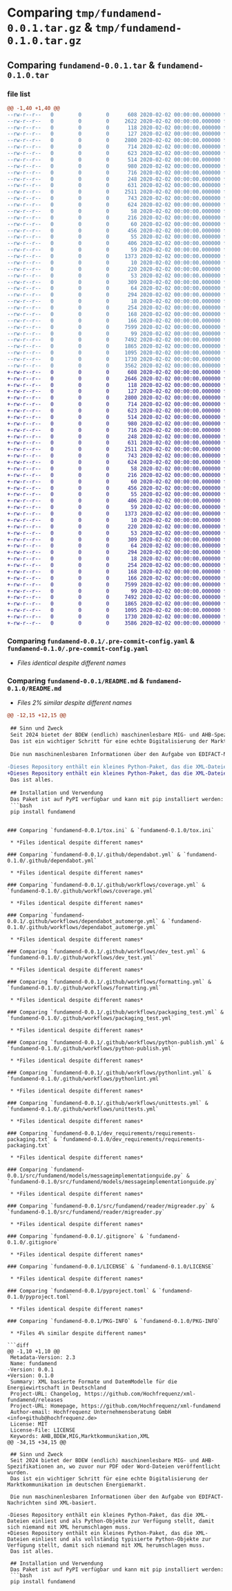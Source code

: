 # Comparing `tmp/fundamend-0.0.1.tar.gz` & `tmp/fundamend-0.1.0.tar.gz`

## Comparing `fundamend-0.0.1.tar` & `fundamend-0.1.0.tar`

### file list

```diff
@@ -1,40 +1,40 @@
--rw-r--r--   0        0        0      608 2020-02-02 00:00:00.000000 fundamend-0.0.1/.pre-commit-config.yaml
--rw-r--r--   0        0        0     2622 2020-02-02 00:00:00.000000 fundamend-0.0.1/README.md
--rw-r--r--   0        0        0      118 2020-02-02 00:00:00.000000 fundamend-0.0.1/domain-specific-terms.txt
--rw-r--r--   0        0        0      127 2020-02-02 00:00:00.000000 fundamend-0.0.1/requirements.txt
--rw-r--r--   0        0        0     2800 2020-02-02 00:00:00.000000 fundamend-0.0.1/tox.ini
--rw-r--r--   0        0        0      714 2020-02-02 00:00:00.000000 fundamend-0.0.1/.github/dependabot.yml
--rw-r--r--   0        0        0      623 2020-02-02 00:00:00.000000 fundamend-0.0.1/.github/workflows/coverage.yml
--rw-r--r--   0        0        0      514 2020-02-02 00:00:00.000000 fundamend-0.0.1/.github/workflows/dependabot_automerge.yml
--rw-r--r--   0        0        0      980 2020-02-02 00:00:00.000000 fundamend-0.0.1/.github/workflows/dev_test.yml
--rw-r--r--   0        0        0      716 2020-02-02 00:00:00.000000 fundamend-0.0.1/.github/workflows/formatting.yml
--rw-r--r--   0        0        0      248 2020-02-02 00:00:00.000000 fundamend-0.0.1/.github/workflows/no_byte_order_mark.yml
--rw-r--r--   0        0        0      631 2020-02-02 00:00:00.000000 fundamend-0.0.1/.github/workflows/packaging_test.yml
--rw-r--r--   0        0        0     2511 2020-02-02 00:00:00.000000 fundamend-0.0.1/.github/workflows/python-publish.yml
--rw-r--r--   0        0        0      743 2020-02-02 00:00:00.000000 fundamend-0.0.1/.github/workflows/pythonlint.yml
--rw-r--r--   0        0        0      624 2020-02-02 00:00:00.000000 fundamend-0.0.1/.github/workflows/unittests.yml
--rw-r--r--   0        0        0       58 2020-02-02 00:00:00.000000 fundamend-0.0.1/dev_requirements/requirements-coverage.in
--rw-r--r--   0        0        0      216 2020-02-02 00:00:00.000000 fundamend-0.0.1/dev_requirements/requirements-coverage.txt
--rw-r--r--   0        0        0       60 2020-02-02 00:00:00.000000 fundamend-0.0.1/dev_requirements/requirements-formatting.in
--rw-r--r--   0        0        0      456 2020-02-02 00:00:00.000000 fundamend-0.0.1/dev_requirements/requirements-formatting.txt
--rw-r--r--   0        0        0       55 2020-02-02 00:00:00.000000 fundamend-0.0.1/dev_requirements/requirements-linting.in
--rw-r--r--   0        0        0      406 2020-02-02 00:00:00.000000 fundamend-0.0.1/dev_requirements/requirements-linting.txt
--rw-r--r--   0        0        0       59 2020-02-02 00:00:00.000000 fundamend-0.0.1/dev_requirements/requirements-packaging.in
--rw-r--r--   0        0        0     1373 2020-02-02 00:00:00.000000 fundamend-0.0.1/dev_requirements/requirements-packaging.txt
--rw-r--r--   0        0        0       10 2020-02-02 00:00:00.000000 fundamend-0.0.1/dev_requirements/requirements-spell_check.in
--rw-r--r--   0        0        0      220 2020-02-02 00:00:00.000000 fundamend-0.0.1/dev_requirements/requirements-spell_check.txt
--rw-r--r--   0        0        0       53 2020-02-02 00:00:00.000000 fundamend-0.0.1/dev_requirements/requirements-tests.in
--rw-r--r--   0        0        0      309 2020-02-02 00:00:00.000000 fundamend-0.0.1/dev_requirements/requirements-tests.txt
--rw-r--r--   0        0        0       64 2020-02-02 00:00:00.000000 fundamend-0.0.1/dev_requirements/requirements-type_check.in
--rw-r--r--   0        0        0      294 2020-02-02 00:00:00.000000 fundamend-0.0.1/dev_requirements/requirements-type_check.txt
--rw-r--r--   0        0        0       18 2020-02-02 00:00:00.000000 fundamend-0.0.1/src/_fundamend_version.py
--rw-r--r--   0        0        0      254 2020-02-02 00:00:00.000000 fundamend-0.0.1/src/fundamend/__init__.py
--rw-r--r--   0        0        0      168 2020-02-02 00:00:00.000000 fundamend-0.0.1/src/fundamend/py.typed
--rw-r--r--   0        0        0      166 2020-02-02 00:00:00.000000 fundamend-0.0.1/src/fundamend/models/__init__.py
--rw-r--r--   0        0        0     7599 2020-02-02 00:00:00.000000 fundamend-0.0.1/src/fundamend/models/messageimplementationguide.py
--rw-r--r--   0        0        0       99 2020-02-02 00:00:00.000000 fundamend-0.0.1/src/fundamend/reader/__init__.py
--rw-r--r--   0        0        0     7492 2020-02-02 00:00:00.000000 fundamend-0.0.1/src/fundamend/reader/migreader.py
--rw-r--r--   0        0        0     1865 2020-02-02 00:00:00.000000 fundamend-0.0.1/.gitignore
--rw-r--r--   0        0        0     1095 2020-02-02 00:00:00.000000 fundamend-0.0.1/LICENSE
--rw-r--r--   0        0        0     1730 2020-02-02 00:00:00.000000 fundamend-0.0.1/pyproject.toml
--rw-r--r--   0        0        0     3562 2020-02-02 00:00:00.000000 fundamend-0.0.1/PKG-INFO
+-rw-r--r--   0        0        0      608 2020-02-02 00:00:00.000000 fundamend-0.1.0/.pre-commit-config.yaml
+-rw-r--r--   0        0        0     2646 2020-02-02 00:00:00.000000 fundamend-0.1.0/README.md
+-rw-r--r--   0        0        0      118 2020-02-02 00:00:00.000000 fundamend-0.1.0/domain-specific-terms.txt
+-rw-r--r--   0        0        0      127 2020-02-02 00:00:00.000000 fundamend-0.1.0/requirements.txt
+-rw-r--r--   0        0        0     2800 2020-02-02 00:00:00.000000 fundamend-0.1.0/tox.ini
+-rw-r--r--   0        0        0      714 2020-02-02 00:00:00.000000 fundamend-0.1.0/.github/dependabot.yml
+-rw-r--r--   0        0        0      623 2020-02-02 00:00:00.000000 fundamend-0.1.0/.github/workflows/coverage.yml
+-rw-r--r--   0        0        0      514 2020-02-02 00:00:00.000000 fundamend-0.1.0/.github/workflows/dependabot_automerge.yml
+-rw-r--r--   0        0        0      980 2020-02-02 00:00:00.000000 fundamend-0.1.0/.github/workflows/dev_test.yml
+-rw-r--r--   0        0        0      716 2020-02-02 00:00:00.000000 fundamend-0.1.0/.github/workflows/formatting.yml
+-rw-r--r--   0        0        0      248 2020-02-02 00:00:00.000000 fundamend-0.1.0/.github/workflows/no_byte_order_mark.yml
+-rw-r--r--   0        0        0      631 2020-02-02 00:00:00.000000 fundamend-0.1.0/.github/workflows/packaging_test.yml
+-rw-r--r--   0        0        0     2511 2020-02-02 00:00:00.000000 fundamend-0.1.0/.github/workflows/python-publish.yml
+-rw-r--r--   0        0        0      743 2020-02-02 00:00:00.000000 fundamend-0.1.0/.github/workflows/pythonlint.yml
+-rw-r--r--   0        0        0      624 2020-02-02 00:00:00.000000 fundamend-0.1.0/.github/workflows/unittests.yml
+-rw-r--r--   0        0        0       58 2020-02-02 00:00:00.000000 fundamend-0.1.0/dev_requirements/requirements-coverage.in
+-rw-r--r--   0        0        0      216 2020-02-02 00:00:00.000000 fundamend-0.1.0/dev_requirements/requirements-coverage.txt
+-rw-r--r--   0        0        0       60 2020-02-02 00:00:00.000000 fundamend-0.1.0/dev_requirements/requirements-formatting.in
+-rw-r--r--   0        0        0      456 2020-02-02 00:00:00.000000 fundamend-0.1.0/dev_requirements/requirements-formatting.txt
+-rw-r--r--   0        0        0       55 2020-02-02 00:00:00.000000 fundamend-0.1.0/dev_requirements/requirements-linting.in
+-rw-r--r--   0        0        0      406 2020-02-02 00:00:00.000000 fundamend-0.1.0/dev_requirements/requirements-linting.txt
+-rw-r--r--   0        0        0       59 2020-02-02 00:00:00.000000 fundamend-0.1.0/dev_requirements/requirements-packaging.in
+-rw-r--r--   0        0        0     1373 2020-02-02 00:00:00.000000 fundamend-0.1.0/dev_requirements/requirements-packaging.txt
+-rw-r--r--   0        0        0       10 2020-02-02 00:00:00.000000 fundamend-0.1.0/dev_requirements/requirements-spell_check.in
+-rw-r--r--   0        0        0      220 2020-02-02 00:00:00.000000 fundamend-0.1.0/dev_requirements/requirements-spell_check.txt
+-rw-r--r--   0        0        0       53 2020-02-02 00:00:00.000000 fundamend-0.1.0/dev_requirements/requirements-tests.in
+-rw-r--r--   0        0        0      309 2020-02-02 00:00:00.000000 fundamend-0.1.0/dev_requirements/requirements-tests.txt
+-rw-r--r--   0        0        0       64 2020-02-02 00:00:00.000000 fundamend-0.1.0/dev_requirements/requirements-type_check.in
+-rw-r--r--   0        0        0      294 2020-02-02 00:00:00.000000 fundamend-0.1.0/dev_requirements/requirements-type_check.txt
+-rw-r--r--   0        0        0       18 2020-02-02 00:00:00.000000 fundamend-0.1.0/src/_fundamend_version.py
+-rw-r--r--   0        0        0      254 2020-02-02 00:00:00.000000 fundamend-0.1.0/src/fundamend/__init__.py
+-rw-r--r--   0        0        0      168 2020-02-02 00:00:00.000000 fundamend-0.1.0/src/fundamend/py.typed
+-rw-r--r--   0        0        0      166 2020-02-02 00:00:00.000000 fundamend-0.1.0/src/fundamend/models/__init__.py
+-rw-r--r--   0        0        0     7599 2020-02-02 00:00:00.000000 fundamend-0.1.0/src/fundamend/models/messageimplementationguide.py
+-rw-r--r--   0        0        0       99 2020-02-02 00:00:00.000000 fundamend-0.1.0/src/fundamend/reader/__init__.py
+-rw-r--r--   0        0        0     7492 2020-02-02 00:00:00.000000 fundamend-0.1.0/src/fundamend/reader/migreader.py
+-rw-r--r--   0        0        0     1865 2020-02-02 00:00:00.000000 fundamend-0.1.0/.gitignore
+-rw-r--r--   0        0        0     1095 2020-02-02 00:00:00.000000 fundamend-0.1.0/LICENSE
+-rw-r--r--   0        0        0     1730 2020-02-02 00:00:00.000000 fundamend-0.1.0/pyproject.toml
+-rw-r--r--   0        0        0     3586 2020-02-02 00:00:00.000000 fundamend-0.1.0/PKG-INFO
```

### Comparing `fundamend-0.0.1/.pre-commit-config.yaml` & `fundamend-0.1.0/.pre-commit-config.yaml`

 * *Files identical despite different names*

### Comparing `fundamend-0.0.1/README.md` & `fundamend-0.1.0/README.md`

 * *Files 2% similar despite different names*

```diff
@@ -12,15 +12,15 @@
 
 ## Sinn und Zweck
 Seit 2024 bietet der BDEW (endlich) maschinenlesbare MIG- und AHB-Spezifikationen an, wo zuvor nur PDF oder Word-Dateien veröffentlicht wurden.
 Das ist ein wichtiger Schritt für eine echte Digitalisierung der Marktkommunikation im deutschen Energiemarkt.
 
 Die nun maschinenlesbaren Informationen über den Aufgabe von EDIFACT-Nachrichten sind XML-basiert.
 
-Dieses Repository enthält ein kleines Python-Paket, das die XML-Dateien einliest und als Python-Objekte zur Verfügung stellt, damit sich niemand mit XML herumschlagen muss.
+Dieses Repository enthält ein kleines Python-Paket, das die XML-Dateien einliest und als vollständig typisierte Python-Objekte zur Verfügung stellt, damit sich niemand mit XML herumschlagen muss.
 Das ist alles.
 
 ## Installation und Verwendung
 Das Paket ist auf PyPI verfügbar und kann mit pip installiert werden:
 ```bash
 pip install fundamend
 ```
```

### Comparing `fundamend-0.0.1/tox.ini` & `fundamend-0.1.0/tox.ini`

 * *Files identical despite different names*

### Comparing `fundamend-0.0.1/.github/dependabot.yml` & `fundamend-0.1.0/.github/dependabot.yml`

 * *Files identical despite different names*

### Comparing `fundamend-0.0.1/.github/workflows/coverage.yml` & `fundamend-0.1.0/.github/workflows/coverage.yml`

 * *Files identical despite different names*

### Comparing `fundamend-0.0.1/.github/workflows/dependabot_automerge.yml` & `fundamend-0.1.0/.github/workflows/dependabot_automerge.yml`

 * *Files identical despite different names*

### Comparing `fundamend-0.0.1/.github/workflows/dev_test.yml` & `fundamend-0.1.0/.github/workflows/dev_test.yml`

 * *Files identical despite different names*

### Comparing `fundamend-0.0.1/.github/workflows/formatting.yml` & `fundamend-0.1.0/.github/workflows/formatting.yml`

 * *Files identical despite different names*

### Comparing `fundamend-0.0.1/.github/workflows/packaging_test.yml` & `fundamend-0.1.0/.github/workflows/packaging_test.yml`

 * *Files identical despite different names*

### Comparing `fundamend-0.0.1/.github/workflows/python-publish.yml` & `fundamend-0.1.0/.github/workflows/python-publish.yml`

 * *Files identical despite different names*

### Comparing `fundamend-0.0.1/.github/workflows/pythonlint.yml` & `fundamend-0.1.0/.github/workflows/pythonlint.yml`

 * *Files identical despite different names*

### Comparing `fundamend-0.0.1/.github/workflows/unittests.yml` & `fundamend-0.1.0/.github/workflows/unittests.yml`

 * *Files identical despite different names*

### Comparing `fundamend-0.0.1/dev_requirements/requirements-packaging.txt` & `fundamend-0.1.0/dev_requirements/requirements-packaging.txt`

 * *Files identical despite different names*

### Comparing `fundamend-0.0.1/src/fundamend/models/messageimplementationguide.py` & `fundamend-0.1.0/src/fundamend/models/messageimplementationguide.py`

 * *Files identical despite different names*

### Comparing `fundamend-0.0.1/src/fundamend/reader/migreader.py` & `fundamend-0.1.0/src/fundamend/reader/migreader.py`

 * *Files identical despite different names*

### Comparing `fundamend-0.0.1/.gitignore` & `fundamend-0.1.0/.gitignore`

 * *Files identical despite different names*

### Comparing `fundamend-0.0.1/LICENSE` & `fundamend-0.1.0/LICENSE`

 * *Files identical despite different names*

### Comparing `fundamend-0.0.1/pyproject.toml` & `fundamend-0.1.0/pyproject.toml`

 * *Files identical despite different names*

### Comparing `fundamend-0.0.1/PKG-INFO` & `fundamend-0.1.0/PKG-INFO`

 * *Files 4% similar despite different names*

```diff
@@ -1,10 +1,10 @@
 Metadata-Version: 2.3
 Name: fundamend
-Version: 0.0.1
+Version: 0.1.0
 Summary: XML basierte Formate und DatemModelle für die Energiewirtschaft in Deutschland
 Project-URL: Changelog, https://github.com/Hochfrequenz/xml-fundamend/releases
 Project-URL: Homepage, https://github.com/Hochfrequenz/xml-fundamend
 Author-email: Hochfrequenz Unternehmensberatung GmbH <info+github@hochfrequenz.de>
 License: MIT
 License-File: LICENSE
 Keywords: AHB,BDEW,MIG,Marktkommunikation,XML
@@ -34,15 +34,15 @@
 
 ## Sinn und Zweck
 Seit 2024 bietet der BDEW (endlich) maschinenlesbare MIG- und AHB-Spezifikationen an, wo zuvor nur PDF oder Word-Dateien veröffentlicht wurden.
 Das ist ein wichtiger Schritt für eine echte Digitalisierung der Marktkommunikation im deutschen Energiemarkt.
 
 Die nun maschinenlesbaren Informationen über den Aufgabe von EDIFACT-Nachrichten sind XML-basiert.
 
-Dieses Repository enthält ein kleines Python-Paket, das die XML-Dateien einliest und als Python-Objekte zur Verfügung stellt, damit sich niemand mit XML herumschlagen muss.
+Dieses Repository enthält ein kleines Python-Paket, das die XML-Dateien einliest und als vollständig typisierte Python-Objekte zur Verfügung stellt, damit sich niemand mit XML herumschlagen muss.
 Das ist alles.
 
 ## Installation und Verwendung
 Das Paket ist auf PyPI verfügbar und kann mit pip installiert werden:
 ```bash
 pip install fundamend
 ```
```

